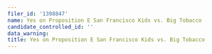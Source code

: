 ```yaml
---
filer_id: '1398847'
name: Yes on Proposition E San Francisco Kids vs. Big Tobacco
candidate_controlled_id: ''
data_warning:
title: Yes on Proposition E San Francisco Kids vs. Big Tobacco
---
```

